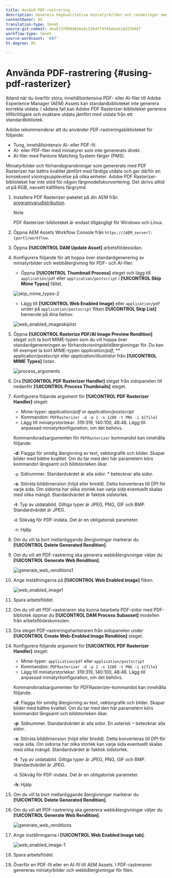```yaml
---
title: Använd PDF-rastrering
description: Generera högkvalitativa miniatyrbilder och renderingar med Adobe PDF Rasterizer-biblioteket.
contentOwner: AG
translation-type: tm+mt
source-git-commit: dea673f8999656a5c5364f74f45eba41dd17b947
workflow-type: tm+mt
source-wordcount: '687'
ht-degree: 0%

---
```



# Använda PDF-rastrering {#using-pdf-rasterizer}

Ibland när du överför stora, innehållsintensiva PDF- eller AI-filer till Adobe Experience Manager (AEM) Assets kan standardbiblioteket inte generera korrekta utdata. I sådana fall kan Adobe PDF Rasterizer-biblioteket generera tillförlitligare och exaktare utdata jämfört med utdata från ett standardbibliotek.

Adobe rekommenderar att du använder PDF-rastreringsbiblioteket för följande:

* Tung, innehållsintensiv AI- eller PDF-fil.
* AI- eller PDF-filer med miniatyrer som inte genererats direkt.
* AI-filer med Pantone Matching System-färger (PMS).

Miniatyrbilder och förhandsgranskningar som genererats med PDF Rasterizer har bättre kvalitet jämfört med färdiga utdata och ger därför en konsekvent visningsupplevelse på olika enheter. Adobe PDF Rasterizer-biblioteket har inte stöd för någon färgmodellskonvertering. Det skrivs alltid ut på RGB, oavsett källfilens färgrymd.

1. Installera PDF Rasterizer-paketet på din AEM från [programvarudistribution](https://experience.adobe.com/#/downloads/content/software-distribution/en/aem.html?package=/content/software-distribution/en/details.html/content/dam/aem/public/adobe/packages/cq640/product/assets/aem-assets-pdf-rasterizer-pkg).

   >[!NOTE]
   >
   >PDF Rasterizer-biblioteket är endast tillgängligt för Windows och Linux.

1. Öppna AEM Assets Workflow Console från `https://[AEM_server]:[port]/workflow`.
1. Öppna **[!UICONTROL DAM Update Asset]** arbetsflödessidan.
1. Konfigurera följande för att hoppa över standardgenerering av miniatyrbilder och webbåtergivning för PDF- och AI-filer:

   * Öppna **[!UICONTROL Thumbnail Process]** steget och lägg till `application/pdf` eller `application/postscript` i **[!UICONTROL Skip Mime Types]** fältet.

   ![skip_mime_types-2](assets/skip_mime_types-2.png)

   * Lägg till **[!UICONTROL Web Enabled Image]** eller `application/pdf` under på `application/postscript` fliken **[!UICONTROL Skip List]** beroende på dina behov.

   ![web_enabled_imageskiplist](assets/web_enabled_imageskiplist.png)

1. Öppna **[!UICONTROL Rasterize PDF/AI Image Preview Rendition]** steget och ta bort MIME-typen som du vill hoppa över standardgenereringen av förhandsvisningsbildåtergivningar för. Du kan till exempel ta bort MIME-typen *application/pdf*, ** application/postscript eller *application/illustrator* från **[!UICONTROL MIME Types]** listan.

   ![process_arguments](assets/process_arguments.png)

1. Dra **[!UICONTROL PDF Rasterizer Handler]** steget från sidopanelen till nedanför **[!UICONTROL Process Thumbnails]** steget.
1. Konfigurera följande argument för **[!UICONTROL PDF Rasterizer Handler]** steget:

   * Mime-typer: *application/pdf* or *application/postscript*
   * Kommandon: `PDFRasterizer -d -p 1 -s 1280 -t PNG -i ${file}`
   * Lägg till miniatyrstorlekar: 319:319, 140:100, 48:48. Lägg till anpassad miniatyrkonfiguration, om det behövs.

   Kommandoradsargumenten för `PDFRasterizer` kommandot kan innehålla följande:

   **-d**: Flagga för smidig återgivning av text, vektorgrafik och bilder. Skapar bilder med bättre kvalitet. Om du tar med den här parametern körs kommandot långsamt och bildstorleken ökar.

   `-p`: Sidnummer. Standardvärdet är alla sidor. * betecknar alla sidor.

   **-s**: Största bilddimension (höjd eller bredd). Detta konverteras till DPI för varje sida. Om sidorna har olika storlek kan varje sida eventuellt skalas med olika mängd. Standardvärdet är faktisk sidstorlek.

   **-t**: Typ av utdatabild. Giltiga typer är JPEG, PNG, GIF och BMP. Standardvärdet är JPEG.

   **-i**: Sökväg för PDF-indata. Det är en obligatorisk parameter.

   `-h`: Hjälp

1. Om du vill ta bort mellanliggande återgivningar markerar du **[!UICONTROL Delete Generated Rendition]**.
1. Om du vill att PDF-rastrering ska generera webbåtergivningar väljer du **[!UICONTROL Generate Web Rendition]**.

   ![generate_web_renditions1](assets/generate_web_renditions1.png)

1. Ange inställningarna på **[!UICONTROL Web Enabled Image]** fliken.

   ![web_enabled_image1](assets/web_enabled_image1.png)

1. Spara arbetsflödet.
1. Om du vill att PDF-rastreraren ska kunna bearbeta PDF-sidor med PDF-bibliotek öppnar du **[!UICONTROL DAM Process Subasset]** modellen från arbetsflödeskonsolen.
1. Dra steget PDF-rastreringshanteraren från sidopanelen under **[!UICONTROL Create Web-Enabled Image Rendition]** steget.
1. Konfigurera följande argument för **[!UICONTROL PDF Rasterizer Handler]** steget:

   * Mime-typer: `application/pdf` eller `application/postscript`
   * Kommandon: `PDFRasterizer -d -p 1 -s 1280 -t PNG -i ${file}`
   * Lägg till miniatyrstorlekar: 319:319, 140:100, 48:48. Lägg till anpassad miniatyrkonfiguration, om det behövs.

   Kommandoradsargumenten för PDFRasterizer-kommandot kan innehålla följande:

   **-d**: Flagga för smidig återgivning av text, vektorgrafik och bilder. Skapar bilder med bättre kvalitet. Om du tar med den här parametern körs kommandot långsamt och bildstorleken ökar.

   **-p**: Sidnummer. Standardvärdet är alla sidor. En asterisk `*` betecknar alla sidor.

   **-s**: Största bilddimension (höjd eller bredd). Detta konverteras till DPI för varje sida. Om sidorna har olika storlek kan varje sida eventuellt skalas med olika mängd. Standardvärdet är faktisk sidstorlek.

   **-t**: Typ av utdatabild. Giltiga typer är JPEG, PNG, GIF och BMP. Standardvärdet är JPEG.

   **-i**: Sökväg för PDF-indata. Det är en obligatorisk parameter.

   **-h**: Hjälp

1. Om du vill ta bort mellanliggande återgivningar markerar du **[!UICONTROL Delete Generated Rendition]**.
1. Om du vill att PDF-rastrering ska generera webbåtergivningar väljer du **[!UICONTROL Generate Web Rendition]**.

   ![generate_web_renditions](assets/generate_web_renditions.png)

1. Ange inställningarna i **[!UICONTROL Web Enabled Image tab]**.

   ![web_enabled_image-1](assets/web_enabled_image-1.png)

1. Spara arbetsflödet.
1. Överför en PDF-fil eller en AI-fil till AEM Assets. I PDF-rastreraren genereras miniatyrbilder och webbåtergivningar för filen.
